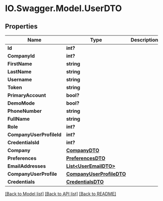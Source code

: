 # IO.Swagger.Model.UserDTO
## Properties

Name | Type | Description | Notes
------------ | ------------- | ------------- | -------------
**Id** | **int?** |  | [optional] 
**CompanyId** | **int?** |  | [optional] 
**FirstName** | **string** |  | [optional] 
**LastName** | **string** |  | [optional] 
**Username** | **string** |  | [optional] 
**Token** | **string** |  | [optional] 
**PrimaryAccount** | **bool?** |  | [optional] 
**DemoMode** | **bool?** |  | [optional] 
**PhoneNumber** | **string** |  | [optional] 
**FullName** | **string** |  | [optional] 
**Role** | **int?** |  | [optional] 
**CompanyUserProfileId** | **int?** |  | [optional] 
**CredentialsId** | **int?** |  | [optional] 
**Company** | [**CompanyDTO**](CompanyDTO.md) |  | [optional] 
**Preferences** | [**PreferencesDTO**](PreferencesDTO.md) |  | [optional] 
**EmailAddresses** | [**List&lt;UserEmailDTO&gt;**](UserEmailDTO.md) |  | [optional] 
**CompanyUserProfile** | [**CompanyUserProfileDTO**](CompanyUserProfileDTO.md) |  | [optional] 
**Credentials** | [**CredentialsDTO**](CredentialsDTO.md) |  | [optional] 

[[Back to Model list]](../README.md#documentation-for-models) [[Back to API list]](../README.md#documentation-for-api-endpoints) [[Back to README]](../README.md)

